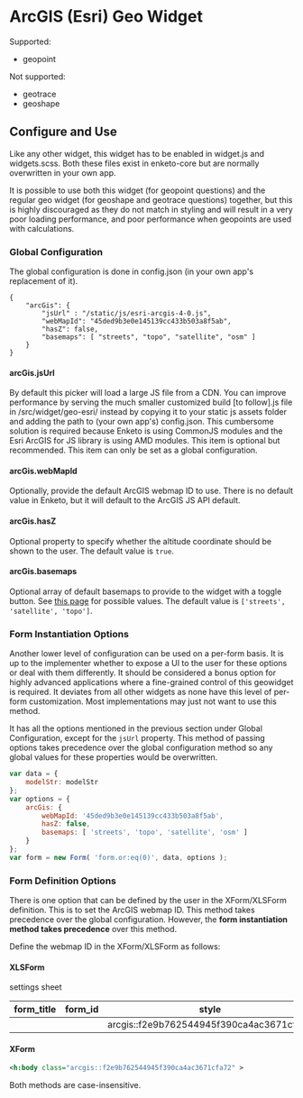 # ArcGIS (Esri) Geo Widget

Supported: 

- geopoint

Not supported:

- geotrace
- geoshape

## Configure and Use

Like any other widget, this widget has to be enabled in widget.js and widgets.scss. Both these files exist in enketo-core but are normally overwritten in your own app.

It is possible to use both this widget (for geopoint questions) and the regular geo widget (for geoshape and geotrace questions) together, but this is highly discouraged as they do not match in styling and will result in a very poor loading performance, and poor performance when geopoints are used with calculations.

### Global Configuration

The global configuration is done in config.json (in your own app's replacement of it).

```jsons
{
    "arcGis": {
    	"jsUrl" : "/static/js/esri-arcgis-4-0.js",
	    "webMapId": "45ded9b3e0e145139cc433b503a8f5ab",
	    "hasZ": false, 
	    "basemaps": [ "streets", "topo", "satellite", "osm" ] 
	}
}
```

#### arcGis.jsUrl
By default this picker will load a large JS file from a CDN. You can improve performance by serving the much smaller customized build [to follow].js file in /src/widget/geo-esri/ instead by copying it to your static js assets folder and adding the path to (your own app's) config.json. This cumbersome solution is required because Enketo is using CommonJS modules and the Esri ArcGIS for JS library is using AMD modules. This item is optional but recommended. This item can only be set as a global configuration.

#### arcGis.webMapId
Optionally, provide the default ArcGIS webmap ID to use. There is no default value in Enketo, but it will default to the ArcGIS JS API default.

#### arcGis.hasZ
Optional property to specify whether the altitude coordinate should be shown to the user. The default value is `true`.

#### arcGis.basemaps
Optional array of default basemaps to provide to the widget with a toggle button. See [this page](https://developers.arcgis.com/javascript/latest/api-reference/esri-Map.html#basemap) for possible values. The default value is `['streets', 'satellite', 'topo']`.


### Form Instantiation Options

Another lower level of configuration can be used on a per-form basis. It is up to the implementer whether to expose a UI to the user for these options or deal with them differently. It should be considered a bonus option for highly advanced applications where a fine-grained control of this geowidget is required. It deviates from all other widgets as none have this level of per-form customization. Most implementations may just not want to use this method.

It has all the options mentioned in the previous section under Global Configuration, except for the `jsUrl` property. This method of passing options takes precedence over the global configuration method so any global values for these properties would be overwritten.

```js
var data = {
	modelStr: modelStr
};
var options = {
	arcGis: {
	    webMapId: '45ded9b3e0e145139cc433b503a8f5ab',
	    hasZ: false, 
	    basemaps: [ 'streets', 'topo', 'satellite', 'osm' ] 
	}
};
var form = new Form( 'form.or:eq(0)', data, options );
```

### Form Definition Options

There is one option that can be defined by the user in the XForm/XLSForm definition. This is to set the ArcGIS webmap ID. This method takes precedence over the global configuration. However, the **form instantiation method takes precedence** over this method. 

Define the webmap ID in the XForm/XLSForm as follows:

#### XLSForm

settings sheet

| form_title | form_id | style                                    |
|------------|---------|------------------------------------------|
|            |         | arcgis::f2e9b762544945f390ca4ac3671cfa72 |

#### XForm

```xml
<h:body class="arcgis::f2e9b762544945f390ca4ac3671cfa72" >
```

Both methods are case-insensitive.

